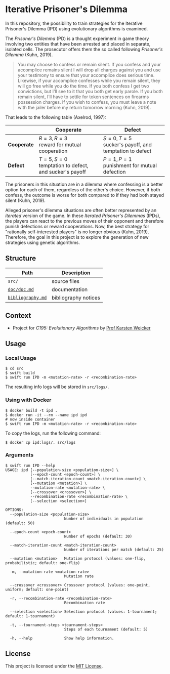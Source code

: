 # Iterative Prisoner's Dilemma

In this repository, the possibility to train strategies for the Iterative
Prisoner's Dilemma (IPD) using evolutionary algorithms is examined.

The *Prisoner's Dilemma* (PD) is a thought experiment in game theory involving
two entities that have been arrested and placed in separate, isolated cells. The
prosecutor offers them the so called following *Prisoner's Dilemma*
(Kuhn, 2019).

> You may choose to confess or remain silent. If you confess and your accomplice
> remains silent I will drop all charges against you and use your testimony to
> ensure that your accomplice does serious time. Likewise, if your accomplice
> confesses while you remain silent, they will go free while you do the time. If
> you both confess I get two convictions, but I'll see to it that you both get
> early parole. If you both remain silent, I'll have to settle for token
> sentences on firearms possession charges. If you wish to confess, you must
> leave a note with the jailer before my return tomorrow morning (Kuhn, 2019).

That leads to the following table (Axelrod, 1997):

|               | **Cooperate**                                               | **Defect**                                                  |
|---------------|-------------------------------------------------------------|-------------------------------------------------------------|
| **Cooperate** | $R = 3, R = 3$<br>reward for mutual cooperation             | $S = 0, T = 5$<br>sucker's payoff, and temptation to defect |
| **Defect**    | $T = 5, S = 0$<br>temptation to defect, and sucker's payoff | $P = 1, P = 1$<br>punishment for mutual defection           |

The prisoners in this situation are in a dilemma where confessing is a better
option for each of them, regardless of the other's choice. However, if both
confess, the outcome is worse for both compared to if they had both stayed
silent (Kuhn, 2019).

Alleged prisoner's dilemma situations are often better represented by an
*iterated* version of the game. In these *Iterated Prisoner's Dilemmas* (IPDs),
the players can react to the previous moves of their opponent and therefore
punish defections or reward cooperations. Now, the best strategy for "rationally
self-interested players" is no longer obvious (Kuhn, 2019). Therefore, the goal
in this project is to explore the generation of new strategies using genetic
algorithms.


## Structure

| Path                                 | Description                                           |
|--------------------------------------|-------------------------------------------------------|
| `src/`                               | source files                                          |
| [`doc/doc.md`](doc/doc.md)           | documentation                                         |
| [`bibliography.md`](bibliography.md) | bibliography notices                                  |


## Context

- Project for *C195: Evolutionary Algorithms* by [Prof Karsten Weicker](https://fim.htwk-leipzig.de/fakultaet/personen/professorinnen-und-professoren/karsten-weicker/)


## Usage

### Local Usage

```
$ cd src
$ swift build
$ swift run IPD -m <mutation-rate> -r <recombination-rate>
```

The resulting info logs will be stored in `src/logs/`.


### Using with Docker

```
$ docker build -t ipd .
$ docker run -it --rm --name ipd ipd
# now inside container
$ swift run IPD -m <mutation-rate> -r <recombination-rate>
```

To copy the logs, run the following command:

```
$ docker cp ipd:logs/. src/logs
```


### Arguments

```
$ swift run IPD --help
USAGE: ipd [--population-size <population-size>] \
           [--epoch-count <epoch-count>] \
           [--match-iteration-count <match-iteration-count>] \
           [--mutation <mutation>] \
           --mutation-rate <mutation-rate> \
           [--crossover <crossover>] \
           --recombination-rate <recombination-rate> \
           [--selection <selection>]

OPTIONS:
  --population-size <population-size>
                          Number of individuals in population (default: 50)

  --epoch-count <epoch-count>
                          Number of epochs (default: 30)

  --match-iteration-count <match-iteration-count>
                          Number of iterations per match (default: 25)

  --mutation <mutation>   Mutation protocol (values: one-flip, probabilistic; default: one-flip)

  -m, --mutation-rate <mutation-rate>
                          Mutation rate

  --crossover <crossover> Crossover protocol (values: one-point, uniform; default: one-point)

  -r, --recombination-rate <recombination-rate>
                          Recombination rate

  --selection <selection> Selection protocol (values: 1-tournament; default: 1-tournament)

  -t, --tournament-steps <tournament-steps>
                          Steps of each tournament (default: 5)

  -h, --help              Show help information.
```


## License

This project is licensed under the [MIT License](LICENSE).
